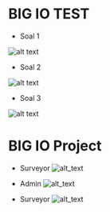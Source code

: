 # BIG IO TEST

- Soal 1

![alt text](https://i.ibb.co/tCFvZyp/soal1.png)

- Soal 2

![alt text](https://i.ibb.co/Lrb8c3X/soal2.png)

- Soal 3

![alt text](https://i.ibb.co/fkB2pD9/soal-3.png)

# BIG IO Project

- Surveyor
![alt_text](https://i.ibb.co/9pnLKbk/surveyot.png)

- Admin
![alt_text](https://i.ibb.co/S3cyhvq/admin.png)

- Surveyor
![alt_text](https://i.ibb.co/dKYtgt8/visitor.png)
